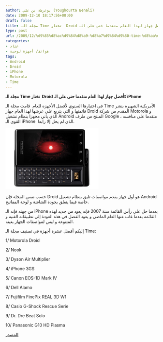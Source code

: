 ```yaml
---
author: يوغرطة بن علي (Youghourta Benali)
date: 2009-12-10 18:17:56+00:00
draft: false
title: مجلة الـ Time تختار  Droid كأفضل جهاز لهذا العام متقدما حتى على الـ iPhone
type: post
url: /2009/12/%d9%85%d8%ac%d9%84%d8%a9-%d8%a7%d9%84%d9%80-time-%d8%aa%d8%ae%d8%aa%d8%a7%d8%b1-droid-%d9%83%d8%a3%d9%81%d8%b6%d9%84-%d8%ac%d9%87%d8%a7%d8%b2-%d9%84%d9%87%d8%b0%d8%a7-%d8%a7%d9%84%d8%b9%d8%a7%d9%85/
categories:
- عتاد
- هواتف/ أجهزة لوحية
tags:
- Android
- Droid
- iPhone
- Motorola
- Time
---
```


**مجلة الـ Time تختار  Droid كأفضل جهاز لهذا العام متقدما حتى على الـ iPhone**



في اختيارها السنوي لأفضل الأجهزة للعام  قامت مجلة الـ Time الأمريكية الشهيرة بنشر قائمتها و التي يتربع على عرشها لهذا العام جهاز Droid المقدم من شركة Motorola و الذي يأتي مجهزا بنظام تشغيل Android المنتج من طرف Google ، متقدما على منافسه القوي الـ iPhone  الذي لم يحل إلا رابعا.

![](android.jpg)


حسب نفس المجلة فإن Droid هو أول جهاز يقدم مواصفات تليق بنظام تشغيل Android خاصة فيما يتعلق بجودة الشاشة و لوحة المفاتيح.

من جهته فإنه الـ iPhone بعدما حل على رأس القائمة سنة 2007 فإنه يعود من جديد لهذه القائمة بعدما غاب عنها العام الماضي و يعود الفضل في هذه العودة إلى تطبيقاته الغنية و المتنوعة و ليس لمواصفات الجهاز بعينه.

إليكم أفضل عشرة أجهزة في تصنيف مجلة الـ Time:

1/ Motorola Droid

2/ Nook

3/ Dyson Air Multiplier

4/ iPhone 3GS

5/ Canon EOS-1D Mark IV

6/ Dell Alamo

7/ Fujifilm FinePix REAL 3D W1

8/ Casio G-Shock Rescue Serie

9/ Dr. Dre Beat Solo

10/ Panasonic G10 HD Plasma

[المصدر](http://www.time.com/time/specials/packages/article/0,28804,1945379_1944278_1944280,00.html)
